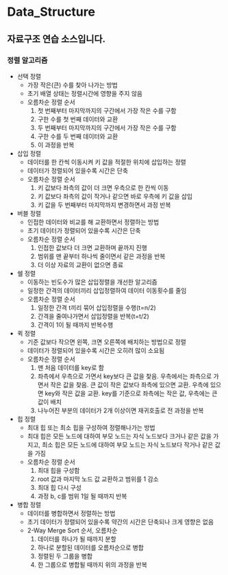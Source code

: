 # Data_Structure
## 자료구조 연습 소스입니다.
### 정렬 알고리즘
+ 선택 정렬
  + 가장 작은(큰) 수를 찾아 나가는 방법
  + 초기 배열 상태는 정렬시간에 영향을 주지 않음
  + 오름차순 정렬 순서
    1. 첫 번째부터 마지막까지의 구간에서 가장 작은 수를 구함
    2. 구한 수를 첫 번째 데이터와 교환
    3. 두 번째부터 마지막까지의 구간에서 가장 작은 수를 구함
    4. 구한 수를 두 번째 데이터와 교환
    5. 이 과정을 반복
+ 삽입 정렬
  + 데이터를 한 칸씩 이동시켜 키 값을 적절한 위치에 삽입하는 정렬
  + 데이터가 정렬되어 있을수록 시간은 단축
  + 오름차순 정렬 순서
    1. 키 값보다 좌측의 값이 더 크면 우측으로 한 칸씩 이동
    2. 키 값보다 좌측의 값이 작거나 같으면 바로 우측에 키 값을 삽입
    3. 키 값을 두 번째부터 마지막까지 변경하면서 과정 반복
+ 버블 정렬
  + 인접한 데이터와 비교를 해 교환하면서 정렬하는 방법
  + 초기 데이터가 정렬되어 있을수록 시간은 단축
  + 오름차순 정렬 순서
    1. 인접한 값보다 더 크면 교환하며 끝까지 진행
    2. 범위를 맨 끝부터 하나씩 줄이면서 같은 과정을 반복
    3. 더 이상 자료의 교환이 없으면 종료
+ 쉘 정렬
  + 이동하는 빈도수가 많은 삽입정렬을 개선한 알고리즘
  + 일정한 간격의 데이터끼리 삽입정렬하여 데이터 이동횟수를 줄임
  + 오름차순 정렬 순서
    1. 일정한 간격 t끼리 묶어 삽입정렬을 수행(t=n/2)
    2. 간격을 줄여나가면서 삽입정렬을 반복(t=t/2)
    3. 간격이 1이 될 때까지 반복수행
+ 퀵 정렬
  + 기준 값보다 작으면 왼쪽, 크면 오른쪽에 배치하는 방법으로 정렬
  + 데이터가 정렬되어 있을수록 시간은 오히려 많이 소요됨
  + 오름차순 정렬 순서
    1. 맨 처음 데이터를 key로 함
    2. 좌측에서 우측으로 가면서 key보다 큰 값을 찾음. 우측에서는 좌측으로 가면서 작은 값을 찾음. 큰 값이 작은 값보다 좌측에 있으면 교환. 우측에 있으면 key와 작은 값을 교환. key를 기준으로 좌측에는 작은 값, 우측에는 큰 값이 배치
    3. 나누어진 부분의 데이터가 2개 이상이면 재귀호출로 전 과정을 반복
+ 힙 정렬
  + 최대 힙 또는 최소 힙을 구성하여 정렬해나가는 방법
  + 최대 힙은 모든 노드에 대하여 부모 노드는 자식 노드보다 크거나 같은 값을 가지고, 최소 힙은 모든 노드에 대하여 부모 노드는 자식 노드보다 작거나 같은 값을 가짐
  + 오름차순 정렬 순서
    1. 최대 힙을 구성함
    2. root 값과 마지막 노드 값 교환하고 범위를 1 감소
    3. 최대 힙 다시 구성
    4. 과정 b, c를 범위 1일 될 때까지 반복
+ 병합 정렬
  + 데이터를 병합하면서 정렬하는 방법
  + 초기 데이터가 정렬되어 있을수록 약간의 시간은 단축되나 크게 영향은 없음
  + 2-Way Merge Sort 순서, 오름차순
    1. 데이터를 하나가 될 때까지 분할
    2. 하나로 분할된 데이터를 오름차순으로 병합
    3. 정렬된 두 그룹을 병합
    4. 한 그룹으로 병합될 때까지 위의 과정을 반복
